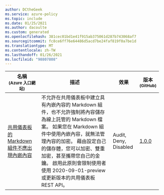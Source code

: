 ```yaml
---
author: DCtheGeek
ms.service: azure-policy
ms.topic: include
ms.date: 01/25/2021
ms.author: dacoulte
ms.custom: generated
ms.openlocfilehash: 381cec01bd1e41f915ab375061d287b743068af7
ms.sourcegitcommit: fc8ce6ff76e64486d5acd7be24faf819f0a7be1d
ms.translationtype: MT
ms.contentlocale: zh-TW
ms.lasthandoff: 01/26/2021
ms.locfileid: "98807808"
---
```

|名稱<br /><sub>(Azure 入口網站)</sub> |描述 |效果 |版本<br /><sub>(GitHub)</sub> |
|---|---|---|---|
|[共用儀表板的 Markdown 組件不應出現內嵌內容](https://portal.azure.com/#blade/Microsoft_Azure_Policy/PolicyDetailBlade/definitionId/%2Fproviders%2FMicrosoft.Authorization%2FpolicyDefinitions%2F04c655fe-0ac7-48ae-9a32-3a2e208c7624) |不允許在共用儀表板中建立具有內嵌內容的 Markdown 組件，也不允許強制將內容儲存為線上託管的 Markdown 檔案。 如果您在 Markdown 組件中使用內嵌內容，就無法管理內容的加密。 藉由設定自己的儲存體，您可以加密、雙重加密，甚至攜帶您自己的金鑰。 啟用此原則會限制使用者使用 2020-09-01-preview 或更新版本的共用儀表板 REST API。 |Audit, Deny, Disabled |[1.0.0](https://github.com/Azure/azure-policy/blob/master/built-in-policies/policyDefinitions/Portal/SharedDashboardInlineContent_Deny.json) |

